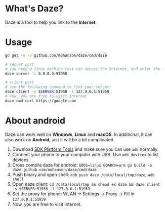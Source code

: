 # What's Daze?

Daze is a tool to help you link to the **Internet**.

# Usage

```sh
go get -u -v github.com/mohanson/daze/cmd/daze

# server port
# you need a linux machine that can access the Internet, and enter the following command:
daze server -l 0.0.0.0:51958

# client port
# use the following command to link your server:
daze client -s $SERVER:51958 -l 127.0.0.1:51959
# now, you are free to visit Internet
daze cmd curl https://google.com
```

# About android

Daze can work well on **Windows**, **Linux** and **macOS**. In additional, it can also work on **Android**, just it will be a bit complicated.

1. Download [SDK Platform Tools](https://developer.android.com/studio/releases/platform-tools) and make sure you can use `adb` normally.
2. Connect your phone to your computer with USB. Use `adb devices` to list devices.
2. Cross compile daze for android: `GOOS=linux GOARCH=arm go build -o daze github.com/mohanson/daze/cmd/daze`
4. Push binary and open shell: `adb push daze /data/local/tmp/daze`, `adb shell`
5. Open daze client: `cd /data/local/tmp && chmod +x daze && daze client -s $SERVER:51958 -l 127.0.0.1:51959`
6. Set the proxy for phone: WLAN -> Settings -> Proxy -> Fill in `127.0.0.1:51959`
7. Now, you are free to visit Internet.
